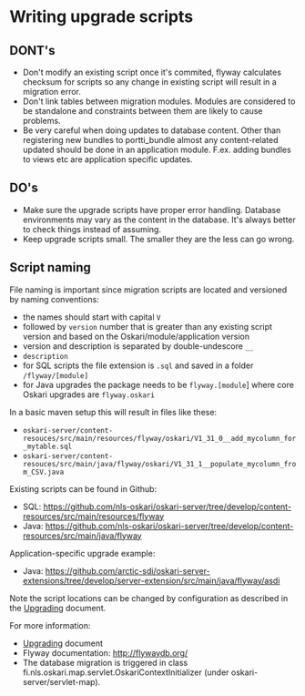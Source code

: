 # Writing upgrade scripts

## DONT's

- Don't modify an existing script once it's commited, flyway calculates checksum for scripts so any change in existing 
 script will result in a migration error.
- Don't link tables between migration modules. Modules are considered to be standalone and constraints between them
 are likely to cause problems.
- Be very careful when doing updates to database content. Other than registering new bundles to portti_bundle almost 
 any content-related updated should be done in an application module. F.ex. adding bundles to views etc are application
 specific updates.

## DO's

- Make sure the upgrade scripts have proper error handling. Database environments may vary as the content in the database. 
 It's always better to check things instead of assuming.
- Keep upgrade scripts small. The smaller they are the less can go wrong.

## Script naming
 
File naming is important since migration scripts are located and versioned by naming conventions:
 
- the names should start with capital `V`
- followed by `version` number that is greater than any existing script version and based on the Oskari/module/application version
- version and description is separated by double-undescore `__`
- `description`
- for SQL scripts the file extension is `.sql` and saved in a folder `/flyway/[module]`
- for Java upgrades the package needs to be `flyway.[module`] where core Oskari upgrades are `flyway.oskari`

In a basic maven setup this will result in files like these:
- `oskari-server/content-resouces/src/main/resources/flyway/oskari/V1_31_0__add_mycolumn_for_mytable.sql`
- `oskari-server/content-resouces/src/main/java/flyway/oskari/V1_31_1__populate_mycolumn_from_CSV.java`

Existing scripts can be found in Github:

 - SQL: https://github.com/nls-oskari/oskari-server/tree/develop/content-resources/src/main/resources/flyway
 - Java: https://github.com/nls-oskari/oskari-server/tree/develop/content-resources/src/main/java/flyway
 
Application-specific upgrade example:
- Java: https://github.com/arctic-sdi/oskari-server-extensions/tree/develop/server-extension/src/main/java/flyway/asdi

Note the script locations can be changed by configuration as described in the [Upgrading](upgrading) document.

For more information:
- [Upgrading](upgrading) document
- Flyway documentation: http://flywaydb.org/
- The database migration is triggered in class fi.nls.oskari.map.servlet.OskariContextInitializer (under oskari-server/servlet-map).
